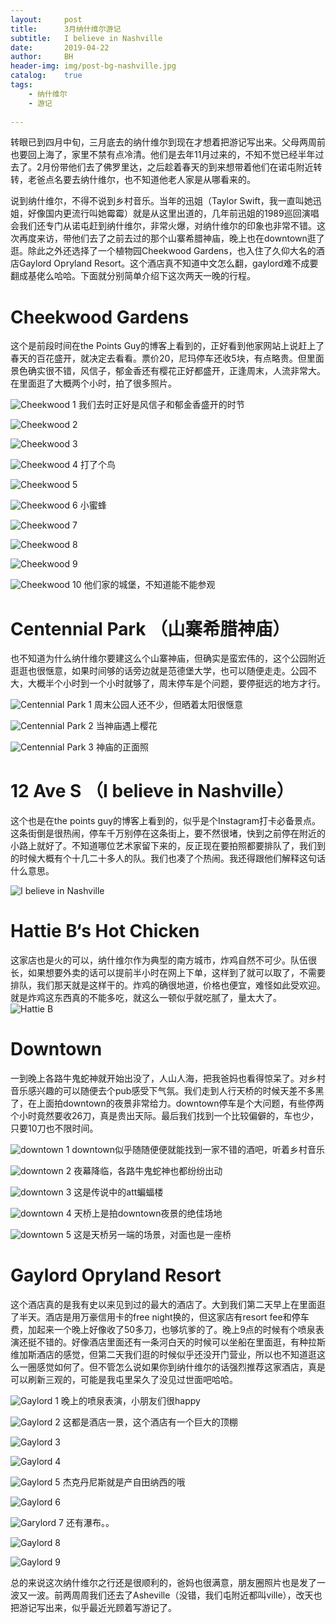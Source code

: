 ```yaml
---
layout:     post
title:      3月纳什维尔游记
subtitle:   I believe in Nashville
date:       2019-04-22
author:     BH
header-img: img/post-bg-nashville.jpg
catalog:    true
tags:       
    - 纳什维尔
    - 游记
  
---
```


转眼已到四月中旬，三月底去的纳什维尔到现在才想着把游记写出来。父母两周前也要回上海了，家里不禁有点冷清。他们是去年11月过来的，不知不觉已经半年过去了。2月份带他们去了佛罗里达，之后趁着春天的到来想带着他们在诺屯附近转转，老爸点名要去纳什维尔，也不知道他老人家是从哪看来的。

说到纳什维尔，不得不说到乡村音乐。当年的迅姐（Taylor Swift，我一直叫她迅姐，好像国内更流行叫她霉霉）就是从这里出道的，几年前迅姐的1989巡回演唱会我们还专门从诺屯赶到纳什维尔，非常火爆，对纳什维尔的印象也非常不错。这次再度来访，带他们去了之前去过的那个山寨希腊神庙，晚上也在downtown逛了逛。除此之外还选择了一个植物园Cheekwood Gardens，也入住了久仰大名的酒店Gaylord Opryland Resort。这个酒店真不知道中文怎么翻，gaylord难不成要翻成基佬么哈哈。下面就分别简单介绍下这次两天一晚的行程。

Cheekwood Gardens
=====
这个是前段时间在the Points Guy的博客上看到的，正好看到他家网站上说赶上了春天的百花盛开，就决定去看看。票价20，尼玛停车还收5块，有点略贵。但里面景色确实很不错，风信子，郁金香还有樱花正好都盛开，正逢周末，人流非常大。在里面逛了大概两个小时，拍了很多照片。

![Cheekwood 1](https://ws1.sinaimg.cn/large/006tNc79ly1g2cb9nnn0rj30m80eth2q.jpg)
我们去时正好是风信子和郁金香盛开的时节

![Cheekwood 2](https://ws1.sinaimg.cn/large/006tNc79ly1g2cb9lvkllj30m80etajd.jpg)

![Cheekwood 3](https://ws2.sinaimg.cn/large/006tNc79ly1g2cb9kxengj30m80ettls.jpg)

![Cheekwood 4](https://ws2.sinaimg.cn/large/006tNc79ly1g2cb9ictr1j30m80etgxg.jpg)
打了个鸟

![Cheekwood 5](https://ws2.sinaimg.cn/large/006tNc79ly1g2cb9jo94ij30m80etwnw.jpg)

![Cheekwood 6](https://ws1.sinaimg.cn/large/006tNc79ly1g2cbbykuxdj30m80etwm3.jpg)
小蜜蜂

![Cheekwood 7](https://ws3.sinaimg.cn/large/006tNc79ly1g2cbbxi2qoj30m70et4do.jpg)

![Cheekwood 8](https://ws3.sinaimg.cn/large/006tNc79ly1g2cbc2b6mlj30m80etk9s.jpg)

![Cheekwood 9](https://ws4.sinaimg.cn/large/006tNc79ly1g2cbbznwevj30m80etgyi.jpg)

![Cheekwood 10](https://ws3.sinaimg.cn/large/006tNc79ly1g2cbc12ytuj30m80etapp.jpg)
他们家的城堡，不知道能不能参观

Centennial Park （山寨希腊神庙）
=====
也不知道为什么纳什维尔要建这么个山寨神庙，但确实是蛮宏伟的，这个公园附近逛逛也很惬意，如果时间够的话旁边就是范德堡大学，也可以随便走走。公园不大，大概半个小时到一个小时就够了，周末停车是个问题，要停挺远的地方才行。

![Centennial Park 1](https://ws2.sinaimg.cn/large/006tNc79ly1g2cbdnk4ofj30m80ettly.jpg)
周末公园人还不少，但晒着太阳很惬意

![Centennial Park 2](https://ws4.sinaimg.cn/large/006tNc79ly1g2cbdkzpmxj30m80etdsu.jpg)
当神庙遇上樱花

![Centennial Park 3](https://ws4.sinaimg.cn/large/006tNc79ly1g2cbfz7fh2j30m80etti0.jpg)
神庙的正面照

12 Ave S （I believe in Nashville）
=====
这个也是在the points guy的博客上看到的，似乎是个Instagram打卡必备景点。这条街倒是很热闹，停车千万别停在这条街上，要不然很堵，快到之前停在附近的小路上就好了。不知道哪位艺术家留下来的，反正现在要拍照都要排队了，我们到的时候大概有个十几二十多人的队。我们也凑了个热闹。我还得跟他们解释这句话什么意思。

![I believe in Nashville](https://ws1.sinaimg.cn/large/006tNc79ly1g2cbfy1y97j30m80etqdl.jpg)

Hattie B‘s Hot Chicken
=====
这家店也是火的可以，纳什维尔作为典型的南方城市，炸鸡自然不可少。队伍很长，如果想要外卖的话可以提前半小时在网上下单，这样到了就可以取了，不需要排队，我们那天就是这样干的。炸鸡的确很地道，价格也便宜，难怪如此受欢迎。就是炸鸡这东西真的不能多吃，就这么一顿似乎就吃腻了，量太大了。
![Hattie B](https://ws2.sinaimg.cn/large/006tNc79ly1g2cbfx5yjlj30m80etk1x.jpg)

Downtown
=====
一到晚上各路牛鬼蛇神就开始出没了，人山人海，把我爸妈也看得惊呆了。对乡村音乐感兴趣的可以随便去个pub感受下气氛。我们走到人行天桥的时候天差不多黑了，在上面拍downtown的夜景非常给力。downtown停车是个大问题，有些停两个小时竟然要收26刀，真是贵出天际。最后我们找到一个比较偏僻的，车也少，只要10刀也不限时间。

![downtown 1](https://ws1.sinaimg.cn/large/006tNc79ly1g2cbfvvfu2j30m80etwsx.jpg)
downtown似乎随随便便就能找到一家不错的酒吧，听着乡村音乐

![downtown 2](https://ws1.sinaimg.cn/large/006tNc79ly1g2cbfumfhsj30m80etk2c.jpg)
夜幕降临，各路牛鬼蛇神也都纷纷出动

![downtown 3](https://ws3.sinaimg.cn/large/006tNc79ly1g2cbj3kcv1j30m80etdlr.jpg)
这是传说中的att蝙蝠楼

![downtown 4](https://ws1.sinaimg.cn/large/006tNc79ly1g2cbj2r5mij30m70et7fd.jpg)
天桥上是拍downtown夜景的绝佳场地

![downtown 5](https://ws4.sinaimg.cn/large/006tNc79ly1g2cbj1sqcij30m70etwls.jpg)
这是天桥另一端的场景，对面也是一座桥

Gaylord Opryland Resort
=====
这个酒店真的是我有史以来见到过的最大的酒店了。大到我们第二天早上在里面逛了半天。酒店是用万豪信用卡的free night换的，但这家店有resort fee和停车费，加起来一个晚上好像收了50多刀，也够坑爹的了。晚上9点的时候有个喷泉表演还挺不错的。好像酒店里面还有一条河白天的时候可以坐船在里面逛，有种拉斯维加斯酒店的感觉，但第二天我们逛的时候似乎还没开门营业，所以也不知道逛这么一圈感觉如何了。但不管怎么说如果你到纳什维尔的话强烈推荐这家酒店，真是可以刷新三观的，可能是我屯里呆久了没见过世面吧哈哈。

![Gaylord 1](https://ws4.sinaimg.cn/large/006tNc79ly1g2cbiyg2v5j30m80etgze.jpg)
晚上的喷泉表演，小朋友们很happy

![Gaylord 2](https://ws2.sinaimg.cn/large/006tNc79ly1g2cblkxsqoj30m80etnc7.jpg)
这都是酒店一景，这个酒店有一个巨大的顶棚

![Gaylord 3](https://ws2.sinaimg.cn/large/006tNc79ly1g2cbljngbhj30m80etdqi.jpg)

![Gaylord 4](https://ws3.sinaimg.cn/large/006tNc79ly1g2cblipy25j30m80etnbf.jpg)

![Gaylord 5](https://ws3.sinaimg.cn/large/006tNc79ly1g2cblhfxlmj30m80etals.jpg)
杰克丹尼斯就是产自田纳西的哦

![Gaylord 6](https://ws4.sinaimg.cn/large/006tNc79ly1g2cblg6hx7j30m80et4cu.jpg)

![Garylord 7](https://ws3.sinaimg.cn/large/006tNc79ly1g2cbnymbogj30m80et4fp.jpg)
还有瀑布。。

![Gaylord 8](https://ws1.sinaimg.cn/large/006tNc79ly1g2cbnzn0ohj30m80etn7j.jpg)

![Gaylord 9](https://ws4.sinaimg.cn/large/006tNc79ly1g2cbnxhr2mj30m80etk2c.jpg)

总的来说这次纳什维尔之行还是很顺利的，爸妈也很满意，朋友圈照片也是发了一波又一波。前两周周我们还去了Asheville（没错，我们屯附近都叫ville），改天也把游记写出来，似乎最近光顾着写游记了。